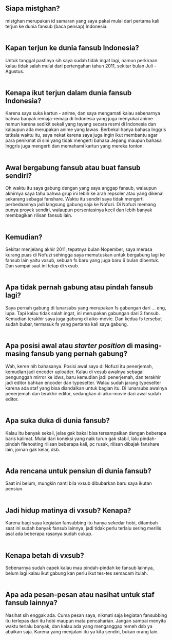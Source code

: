 <h2>
Siapa mistghan?
</h2>
mistghan merupakan id samaran yang saya pakai mulai dari pertama kali terjun ke dunia fansub (baca pensap) Indonesia.
<br>
<br>
<h2>
Kapan terjun ke dunia fansub Indonesia?
</h2>
Untuk tanggal pastinya sih saya sudah tidak ingat lagi, namun perkiraan kalau tidak salah mulai dari pertengahan tahun 2011, sekitar bulan Juli - Agustus.
<br>
<br>
<h2>
Kenapa ikut terjun dalam dunia fansub Indonesia?
</h2>
Karena saya suka kartun - anime, dan saya mengamati kalau sebenarnya bahwa banyak remaja-remaja di Indonesia yang juga menyukai anime namun karena sedikit sekali yang tayang secara resmi di Indonesia dan kalaupun ada merupakan anime yang lawas. Berbekal hanya bahasa Inggris tatkala waktu itu, saya nekat karena saya juga ingin ikut membantu agar para penikmat di sini yang tidak mengerti bahasa Jepang maupun bahasa Inggris juga mengerti dan memahami kartun yang mereka tonton.
<br>
<br>
<h2>
Awal bergabung fansub atau buat fansub sendiri?
</h2>
Oh waktu itu saya gabung dengan yang saya anggap fansub, walaupun akhirnya saya tahu bahwa grup ini lebih ke arah repsoler atau yang dikenal sekarang sebagai fanshare. Waktu itu sendiri saya tidak mengerti perbedaannya jadi langsung gabung saja ke Nofuzi. Di Nofuzi memang punya proyek sendiri, walaupun persentasinya kecil dan lebih banyak membagikan rilisan fansub lain.
<br>
<br>
<h2>
Kemudian?
</h2>
Sekitar menjelang akhir 2011, tepatnya bulan Nopember, saya merasa kurang puas di Nofuzi sehingga saya memutuskan untuk bergabung lagi ke fansub lain yaitu vxsub, sebuah fs baru yang juga baru 6 bulan dibentuk. Dan sampai saat ini tetap di vxsub.
<br>
<br>
<h2>
Apa tidak pernah gabung atau pindah fansub lagi?
</h2>
Saya pernah gabung di lunarsubs yang merupakan fs gabungan dari ... eng, lupa. Tapi kalau tidak salah ingat, ini merupakan gabungan dari 3 fansub. Kemudian terakhir saya juga gabung di aiko-movie. Dan kedua fs tersebut sudah bubar, termasuk fs yang pertama kali saya gabung.
<br>
<br>
<h2>
Apa posisi awal atau <i>starter position</i> di masing-masing fansub yang pernah gabung?
</h2>
Wah, keren nih bahasanya. Posisi awal saya di Nofuzi itu penerjemah, kemudian jadi encoder uploader. Kalau di vxsub awalnya sebagai pengunggah mirror ke idws, baru kemudian jadi penerjemah, dan terakhir jadi editor bahkan encoder dan typesetter. Walau sudah jarang typesetter karena ada staf yang bisa diandalkan untuk bagian itu. Di lunarsubs awalnya penerjemah dan terakhir editor, sedangkan di aiko-movie dari awal sudah editor.
<br>
<br>
<h2>
Apa suka duka di dunia fansub?
</h2>
Kalau itu banyak sekali, jelas gak bakal bisa tersampaikan dengan beberapa baris kalimat. Mulai dari koneksi yang naik turun gak stabil, lalu pindah-pindah filehosting rilisan beberapa kali, pc rusak, rilisan dibajak fanshare lain, joinan gak kelar, dsb. 
<br>
<br>
<h2>
Ada rencana untuk pensiun di dunia fansub?
</h2>
Saat ini belum, mungkin nanti bila vxsub dibubarkan baru saya ikutan pensiun.
<br>
<br>
<h2>
Jadi hidup matinya di vxsub? Kenapa?
</h2>
Karena bagi saya kegiatan fansubbing itu hanya sekedar hobi, ditambah saat ini sudah banyak fansub lainnya, jadi tidak perlu terlalu sering merilis asal ada beberapa rasanya sudah cukup.
<br>
<br>
<h2>
Kenapa betah di vxsub?
</h2>
Sebenarnya sudah capek kalau mau pindah-pindah ke fansub lainnya, belum lagi kalau ikut gabung kan perlu ikut tes-tes semacam itulah.
<br>
<br>
<h2>
Apa ada pesan-pesan atau nasihat untuk staf fansub lainnya?
</h2>
Nasihat sih enggak ada. Cuma pesan saya, nikmati saja kegiatan fansubbing itu terlepas dari itu hobi maupun mata pencaharian. Jangan sampai menyita waktu terlalu banyak, dan kalau ada yang menganggap remeh dsb ya abaikan saja. Karena yang menjalani itu ya kita sendiri, bukan orang lain.
